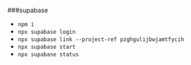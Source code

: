 ###supabase

- `npm i`
- `npx supabase login`
- `npx supabase link --project-ref pzghgulijbwjamtfycih`
- `npx supabase start`
- `npx supabase status`